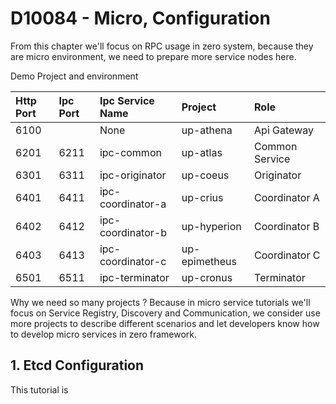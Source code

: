 # D10084 - Micro, Configuration

From this chapter we'll focus on RPC usage in zero system, because they are micro environment, we need to prepare more service nodes here.

Demo Project and environment

| Http Port | Ipc Port | Ipc Service Name | Project | Role |
| :--- | :--- | :--- | :--- | :--- |
| 6100 |  | None | up-athena | Api Gateway |
| 6201 | 6211 | ipc-common | up-atlas | Common Service |
| 6301 | 6311 | ipc-originator | up-coeus | Originator |
| 6401 | 6411 | ipc-coordinator-a | up-crius | Coordinator A |
| 6402 | 6412 | ipc-coordinator-b | up-hyperion | Coordinator B |
| 6403 | 6413 | ipc-coordinator-c | up-epimetheus | Coordinator C |
| 6501 | 6511 | ipc-terminator | up-cronus | Terminator |

Why we need so many projects ? Because in micro service tutorials we'll focus on Service Registry, Discovery and Communication, we consider use more projects to describe different scenarios and let developers know how to develop micro services in zero framework.

## 1. Etcd Configuration

This tutorial is

